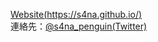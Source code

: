 [Website(https://s4na.github.io/)](https://s4na.github.io/)  
連絡先：[@s4na_penguin(Twitter)](https://twitter.com/s4na_penguin)
